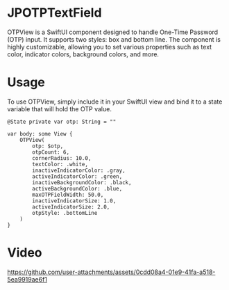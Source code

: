 # JPOTPTextField

OTPView is a SwiftUI component designed to handle One-Time Password (OTP) input. It supports two styles: box and bottom line. The component is highly customizable, allowing you to set various properties such as text color, indicator colors, background colors, and more.

# Usage

To use OTPView, simply include it in your SwiftUI view and bind it to a state variable that will hold the OTP value.

```
@State private var otp: String = ""

var body: some View {
    OTPView(
        otp: $otp,
        otpCount: 6,
        cornerRadius: 10.0,
        textColor: .white,
        inactiveIndicatorColor: .gray,
        activeIndicatorColor: .green,
        inactiveBackgroundColor: .black,
        activeBackgroundColor: .blue,
        maxOTPFieldWidth: 50.0,
        inactiveIndicatorSize: 1.0,
        activeIndicatorSize: 2.0,
        otpStyle: .bottomLine
    )
}
```

# Video
https://github.com/user-attachments/assets/0cdd08a4-01e9-41fa-a518-5ea9919ae6f1



